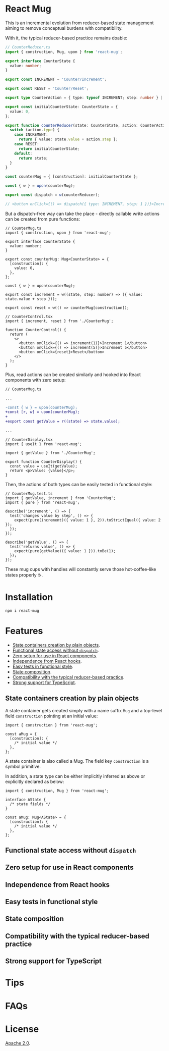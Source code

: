 # React Mug

This is an incremental evolution from reducer-based state management aiming to remove conceptual burdens with compatibility.

With it, the typical reducer-based practice remains doable:

```ts
// CounterReducer.ts
import { construction, Mug, upon } from 'react-mug';

export interface CounterState {
  value: number;
}

export const INCREMENT = 'Counter/Increment';

export const RESET = 'Counter/Reset';

export type CounterAction = { type: typeof INCREMENT; step: number } | { type: typeof RESET };

export const initialCounterState: CounterState = {
  value: 0,
};

export function counterReducer(state: CounterState, action: CounterAction): CounterState {
  switch (action.type) {
    case INCREMENT:
      return { value: state.value + action.step };
    case RESET:
      return initialCounterState;
    default:
      return state;
  }
}

const counterMug = { [construction]: initialCounterState };

const { w } = upon(counterMug);

export const dispatch = w(counterReducer);

// <button onClick={() => dispatch({ type: INCREMENT, step: 1 })}>Increment 1</button>
```

But a dispatch-free way can take the place - directly callable write actions can be created from pure functions:

```tsx
// CounterMug.ts
import { construction, upon } from 'react-mug';

export interface CounterState {
  value: number;
}

export const counterMug: Mug<CounterState> = {
  [construction]: {
    value: 0,
  },
};

const { w } = upon(counterMug);

export const increment = w((state, step: number) => ({ value: state.value + step }));

export const reset = w(() => counterMug[construction]);
```

```tsx
// CounterControl.tsx
import { increment, reset } from './CounterMug';

function CounterControl() {
  return (
    <>
      <button onClick={() => increment(1)}>Increment 1</button>
      <button onClick={() => increment(5)}>Increment 5</button>
      <button onClick={reset}>Reset</button>
    </>
  );
}
```

Plus, read actions can be created similarly and hooked into React components with zero setup:

```diff
// CounterMug.ts

...

-const { w } = upon(counterMug);
+const [r, w] = upon(counterMug);
+
+export const getValue = r((state) => state.value);

...
```

```tsx
// CounterDisplay.tsx
import { useIt } from 'react-mug';

import { getValue } from './CounterMug';

export function CounterDisplay() {
  const value = useIt(getValue);
  return <p>Value: {value}</p>;
}
```

Then, the actions of both types can be easily tested in functional style:

```tsx
// CounterMug.test.ts
import { getValue, increment } from 'CounterMug';
import { pure } from 'react-mug';

describe('increment', () => {
  test('changes value by step', () => {
    expect(pure(increment)({ value: 1 }, 2)).toStrictEqual({ value: 2 });
  });
});

describe('getValue', () => {
  test('returns value', () => {
    expect(pure(getValue)({ value: 1 })).toBe(1);
  });
});
```

These mug cups with handles will constantly serve those hot-coffee-like states properly ☕️.

# Installation

```sh
npm i react-mug
```

# Features

- [State containers creation by plain objects](#cad503d).
- [Functional state access without `dispatch`](#31e08c7).
- [Zero setup for use in React components](#35ec17a).
- [Independence from React hooks](#6658073).
- [Easy tests in functional style](#6f5a8fd).
- [State composition](#09d0796).
- [Compatibility with the typical reducer-based practice](#a6bd391).
- [Strong support for TypeScript](#3d3b9ce).

## <span id="cad503d">State containers creation by plain objects</span>

A state container gets created simply with a name suffix `Mug` and a top-level field `construction` pointing at an initial value:

```tsx
import { construction } from 'react-mug';

const aMug = {
  [construction]: {
    /* initial value */
  },
};
```

A state container is also called a Mug. The field key `construction` is a symbol primitive.

In addition, a state type can be either implicitly inferred as above or explicitly declared as below:

```tsx
import { construction, Mug } from 'react-mug';

interface AState {
  /* state fields */
}

const aMug: Mug<AState> = {
  [construction]: {
    /* initial value */
  },
};
```

## <span id="31e08c7">Functional state access without `dispatch`</span>

## <span id="35ec17a">Zero setup for use in React components</span>

## <span id="6658073">Independence from React hooks</span>

## <span id="6f5a8fd">Easy tests in functional style</span>

## <span id="09d0796">State composition</span>

## <span id="a6bd391">Compatibility with the typical reducer-based practice</span>

## <span id="3d3b9ce">Strong support for TypeScript</span>

# Tips

# FAQs

# License

[Apache 2.0](./LICENSE).
